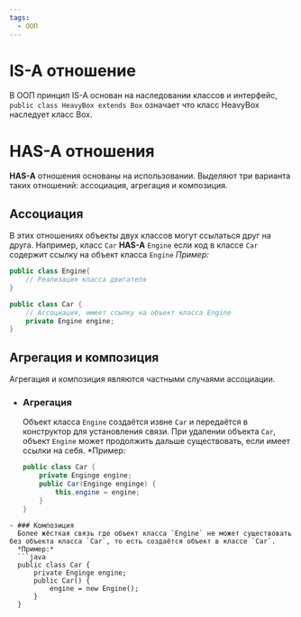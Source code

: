 ```yaml
---
tags:
  - ООП
---
```


# IS-A отношение

В ООП принцип IS-A основан на наследовании классов и интерфейс, `public class HeavyBox extends Box` означает что класс HeavyBox наследует класс Box.

# HAS-A отношения

**HAS-A** отношения основаны на использовании. Выделяют три варианта таких отношений: ассоциация, агрегация и композиция.

## Ассоциация

В этих отношениях объекты двух классов могут ссылаться друг на друга. Например, класс `Car` **HAS-A** `Engine` если код в классе `Car` содержит ссылку на объект класса `Engine`
*Пример:*
```java
public class Engine{
	// Реализация класса двигателя
}

public class Car {
	// Ассоциация, имеет ссылку на объект класса Engine
	private Engine engine; 
}
```

## Агрегация и композиция

Агрегация и композиция являются частными случаями ассоциации.

- ### Агрегация
  Объект класса `Engine` создаётся извне `Car` и передаётся в конструктор для установления связи. При удалении объекта `Car`, объект `Engine` может продолжить дальше существовать, если имеет ссылки на себя.
  *Пример:
  ```java 
  public class Car {
	  private Enginge engine;
	  public Car(Enginge enginge) {
		  this.engine = engine;
	  }
  }
```
- ### Композиция
  Более жёсткая связь где объект класса `Engine` не может существовать без объекта класса `Car`, то есть создаётся объект в классе `Car`.
  *Пример:*
  ```java
  public class Car {
	  private Enginge engine;
	  public Car() {
		  engine = new Engine();
	  }
  }
```